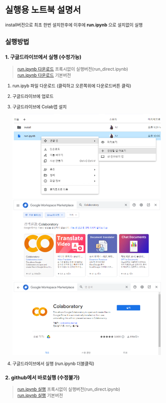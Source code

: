 
# 실행용 노트북 설명서

install버전으로 최초 한번 설치한후에 이후에 **run.ipynb** 으로 설치없이 실행

## 실행방법

### 1. 구글드라이브에서 실행 (수정가능)

> [run.ipynb 다운로드](https://github.com/ninjaneural/webui/blob/master/install_comfyui/run_direct.ipynb) 프록시없이 실행버전(run_direct.ipynb)  
> [run.ipynb 다운로드](https://github.com/ninjaneural/webui/blob/master/install_comfyui/run.ipynb) 기본버전  

1. run.ipyb 파일 다운로드 (클릭하고 오른쪽위에 다운로드버튼 클릭)

2. 구글드라이브에 업로드

3. 구글드라이브에 Colab앱 설치

    <img src="./install/1.png" />

    <img src="./install/2.png" />

    <img src="./install/3.png" />


3. 구글드라이브에서 실행 (run.ipynb 더블클릭)


### 2. github에서 바로실행 (수정불가)

> [run.ipynb 실행](https://colab.research.google.com/github/ninjaneural/webui/blob/master/install_comfyui/run_direct.ipynb) 프록시없이 실행버전(run_direct.ipynb)  
> [run.ipynb 실행](https://colab.research.google.com/github/ninjaneural/webui/blob/master/install_comfyui/run.ipynb) 기본버전  

